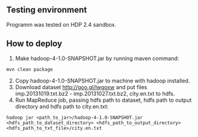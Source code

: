 ## Testing environment

Programm was tested on HDP 2.4 sandbox.

## How to deploy

1. Make hadoop-4-1.0-SNAPSHOT.jar by running maven command:
```
mvn clean package
```
2. Copy hadoop-4-1.0-SNAPSHOT.jar to machine with hadoop installed.
3. Download dataset http://goo.gl/lwgoxw and put files imp.20131019.txt.bz2 - imp.20131027.txt.bz2, city.en.txt to hdfs.
4. Run MapReduce job, passing hdfs path to dataset, hdfs path to output directory and hdfs path to city.en.txt:
```
hadoop jar <path_to_jar>/hadoop-4-1.0-SNAPSHOT.jar <hdfs_path_to_dataset_directory> <hdfs_path_to_output_directory> <hdfs_path_to_txt_file>/city.en.txt
```